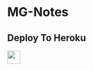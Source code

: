# MG-Notes

## Deploy To Heroku

<a href="https://heroku.com/deploy?template=https://github.com/brucewaynepioneer/txt">
     <img height="30px" src="https://img.shields.io/badge/Deploy%20To%20Heroku-blueviolet?style=for-the-badge&logo=heroku">
  </a>
